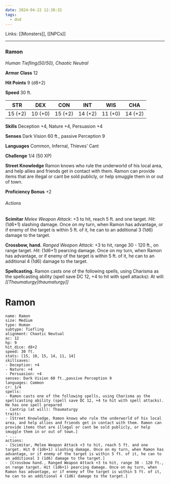 ```yaml
---
date: 2024-04-22 12:38:32
tags:
  - dnd
---
```

Links: [[Monsters]], [[NPCs]]

---

### Ramon
_Human Tiefling(50/50), Chaotic Neutral_

**Armor Class** 12

**Hit Points** 9 (d8+2)

**Speed** 30 ft.

| STR     | DEX     | CON     | INT     | WIS     | CHA     |
| ------- | ------- | ------- | ------- | ------- | ------- |
| 15 (+2) | 10 (+0) | 15 (+2) | 14 (+2) | 11 (+0) | 14 (+2) |

**Skills** Deception +4, Nature +4, Persuasion +4

**Senses** Dark Vision 60 ft., passive Perception 9

**Languages** Common, Infernal, Thieves’ Cant

**Challenge** 1/4 (50 XP)

**Street Knowledge** Ramon knows who rule the underworld of his local area, and help allies and friends get in contact with them. Ramon can provide items that are illegal or cant be sold publicly, or help smuggle them in or out of town.

**Proficiency Bonus** +2

###### Actions

**Scimitar** _Melee Weapon Attack_: +3 to hit, reach 5 ft. and one target. _Hit_: (1d6+1) slashing damage. Once on my turn, when Ramon has advantage, or if enemy of the target is within 5 ft. of it, he can to an additional 3 (1d6) damage to the target.

**Crossbow, hand.** _Ranged Weapon Attack_: +3 to hit, range 30 - 120 ft., on range target. _Hit_: (1d6+1) pearcing damage. Once on my turn, when Ramon has advantage, or if enemy of the target is within 5 ft. of it, he can to an additional 4 (1d6) damage to the target.

**Spellcasting.** Ramon casts one of the following spells, using Charisma as the spellcasting ability (spell save DC 12, +4 to hit with spell attacks): At will: _[[Thaumaturgy|thaumaturgy]]_
# Ramon
```statblock  
name: Ramon
size: Medium
type: Human
subtype: Tiefling
alignment: Chaotic Neutual
ac: 12
hp: 9
hit_dice: d8+2
speed: 30 ft.
stats: [15, 10, 15, 14, 11, 14]
skillsaves:
- Deception: +4
- Nature: +4
- Persuasion: +4
senses: Dark Vision 60 ft.,passive Perception 9
languages: Common
cr: 1/4
spells:
- Ramon casts one of the following spells, using Charisma as the spellcasting ability (spell save DC 12, +4 to hit with spell attacks). He has one spell prepared
- Cantrip (at will): Thaumaturgy
traits:
- [Street Knowledge, Ramon knows who rule the underworld of his local area, and help allies and friends get in contact with them. Ramon can provide items that are illegal or cant be sold publicly, or help smuggle them in or out of town.]
- ...
actions:
- [Scimitar, Melee Weapon Attack +3 to hit, reach 5 ft. and one target. Hit 0 (1d6+1) slashing damage. Once on my turn, when Ramon has advantage, or if enemy of the target is within 5 ft. of it, he can to an additional 3 (1d6) damage to the target.]
- [Crossbow hand., Ranged Weapon Attack +3 to hit, range 30 - 120 ft., on range target. Hit (1d6+1) pearcing damage. Once on my turn, when Ramon has advantage, or if enemy of the target is within 5 ft. of it, he can to an additional 4 (1d6) damage to the target.]
```

